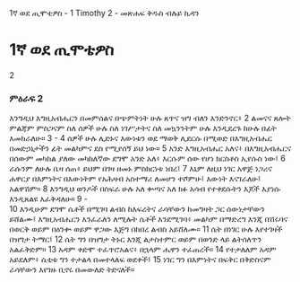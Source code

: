 ﻿
1ኛ ወደ ጢሞቴዎስ - 1 Timothy 2 - መጽሐፍ ቅዱስ ብሉይ ኪዳን
# 1ኛ ወደ ጢሞቴዎስ
2
### ምዕራፍ 2
እንግዲህ እግዚአብሔርን በመምሰልና በጭምትነት ሁሉ ጸጥና ዝግ ብለን እንድንኖር፥ 
2  ልመናና ጸሎት ምልጃም ምስጋናም ስለ ሰዎች ሁሉ ስለ ነገሥታትና ስለ መኳንንትም ሁሉ እንዲደረጉ ከሁሉ በፊት እመክራለሁ።
3 -
4  ሰዎች ሁሉ ሊድኑና እውነቱን ወደ ማወቅ ሊደርሱ በሚወድ በእግዚአብሔር በመድኃኒታችን ፊት መልካምና ደስ የሚያሰኝ ይህ ነው።
5  አንድ እግዚአብሔር አለና፥ በእግዚአብሔርና በሰውም መካከል ያለው መካከለኛው ደግሞ አንድ አለ፥ እርሱም ሰው የሆነ ክርስቶስ ኢየሱስ ነው፤
6  ራሱንም ለሁሉ ቤዛ ሰጠ፥ ይህም በገዛ ዘመኑ ምስክርነቱ ነበረ፤
7  እኔም ለዚህ ነገር አዋጅ ነጋሪና ሐዋርያ በእምነትና በእውነትም የአሕዛብ አስተማሪ ለመሆን ተሾምሁ፤ እውነት እናገራለሁ፤ አልዋሽም።
8  እንግዲህ ወንዶች በስፍራ ሁሉ አለ ቍጣና አለ ክፉ አሳብ የተቀደሱትን እጆች እያነሱ እንዲጸልዩ እፈቅዳለሁ።
9 -  
10  እንዲሁም ደግሞ ሴቶች በሚገባ ልብስ ከእፍረትና ራሳቸውን ከመግዛት ጋር ሰውነታቸውን ይሸልሙ፤ እግዚአብሔርን እንፈራለን ለሚሉት ሴቶች እንደሚገባ፥ መልካም በማድረግ እንጂ በሽሩባና በወርቅ ወይም በዕንቍ ወይም ዋጋው እጅግ በከበረ ልብስ አይሸለሙ።
11  ሴት በነገር ሁሉ እየተገዛች በዝግታ ትማር፤
12  ሴት ግን በዝግታ ትኑር እንጂ ልታስተምር ወይም በወንድ ላይ ልትሰለጥን አልፈቅድም።
13  አዳም ቀድሞ ተፈጥሮአልና፥ በኋላም ሔዋን ተፈጠረች።
14  የተታለለም አዳም አይደለም፥ ሴቲቱ ግን ተታልላ በመተላለፍ ወደቀች፤
15  ነገር ግን በእምነትና በፍቅር በቅድስናም ራሳቸውን እየገዙ ቢኖሩ በመውለድ ትድናለች። 
